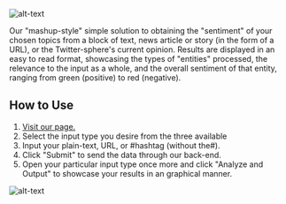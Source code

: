 ![alt-text](http://i.imgur.com/LJN2IjL.png "WhatsUp")

Our "mashup-style" simple solution to obtaining the "sentiment" of your chosen topics from a block of text, news article or story (in the form of a URL), or the Twitter-sphere's current opinion. Results are displayed in an easy to read format, showcasing the types of "entities" processed, the relevance to the input as a whole, and the overall sentiment of that entity, ranging from green (positive) to red (negative). 

## How to Use
1. [Visit our page.](https://438testapp.mybluemix.net/)
2. Select the input type you desire from the three available
3. Input your plain-text, URL, or #hashtag (without the#).
4. Click "Submit" to send the data through our back-end.
5. Open your particular input type once more and click "Analyze and Output" to showcase your results in an graphical manner.

![alt-text](http://i.imgur.com/pjuGoHH.png "Usage")
